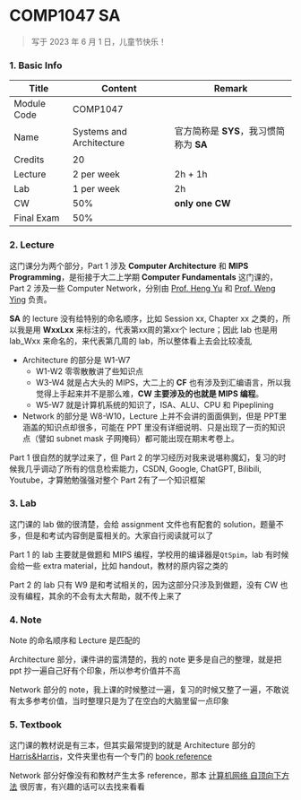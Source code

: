 # COMP1047 SA

>   写于 2023 年 6 月 1 日，儿童节快乐！



### 1. Basic Info

| Title       | Content                  | Remark                                  |
| ----------- | ------------------------ | --------------------------------------- |
| Module Code | COMP1047                 |                                         |
| Name        | Systems and Architecture | 官方简称是 **SYS**，我习惯简称为 **SA** |
| Credits     | 20                       |                                         |
| Lecture     | 2 per week               | 2h + 1h                                 |
| Lab         | 1 per week               | 2h                                      |
| CW          | 50%                      | **only one CW**                         |
| Final Exam  | 50%                      |                                         |



### 2. Lecture

这门课分为两个部分，Part 1 涉及 **Computer Architecture** 和 **MIPS Programming**，是衔接于大二上学期 **Computer Fundamentals** 这门课的，Part 2 涉及一些 Computer Network，分别由 [Prof. Heng Yu](https://research.nottingham.edu.cn/en/persons/heng-yu) 和 [Prof. Weng Ying](https://research.nottingham.edu.cn/en/persons/ying-weng) 负责。

**SA** 的 lecture 没有给特别的命名顺序，比如 Session xx, Chapter xx 之类的，所以我是用 **WxxLxx** 来标注的，代表第xx周的第xx个 lecture；因此 lab 也是用 lab_Wxx 来命名的，来代表第几周的 lab，所以整体看上去会比较凌乱

-   Architecture 的部分是 W1-W7
    -   W1-W2 零零散散讲了些知识点
    -   W3-W4 就是占大头的 MIPS，大二上的 **CF** 也有涉及到汇编语言，所以我觉得上手起来并不是那么难，**CW 主要涉及的也就是 MIPS 编程**。
    -   W5-W7 就是计算机系统的知识了，ISA、ALU、CPU 和 Pipeplining
-   Network 的部分是 W8-W10，Lecture 上并不会讲的面面俱到，但是 PPT里涵盖的知识点却很多，可能在 PPT 里没有详细说明、只是出现了一页的知识点（譬如 subnet mask 子网掩码）都可能出现在期末考卷上。

Part 1 很自然的就学过来了，但 Part 2 的学习经历对我来说堪称魔幻，复习的时候我几乎调动了所有的信息检索能力，CSDN, Google, ChatGPT, Bilibili, Youtube，才算勉勉强强对整个 Part 2有了一个知识框架



### 3. Lab

这门课的 lab 做的很清楚，会给 assignment 文件也有配套的 solution，题量不多，但是和考试内容倒是蛮相关的。大家自行阅读就可以了

Part 1 的 lab 主要就是做题和 MIPS 编程，学校用的编译器是`QtSpim`，lab 有时候会给一些 extra material，比如 handout，教材的原内容之类的

Part 2 的 lab 只有 W9 是和考试相关的，因为这部分只涉及到做题，没有 CW 也没有编程，其余的不会有太大帮助，就不传上来了



### 4. Note

Note 的命名顺序和 Lecture 是匹配的

Architecture 部分，课件讲的蛮清楚的，我的 note 更多是自己的整理，就是把 ppt 抄一遍自己好有个印象，所以参考价值并不高

Network 部分的 note，我上课的时候整过一遍，复习的时候又整了一遍，不敢说有太多参考价值，当时整理只是为了在空白的大脑里留一点印象



### 5. Textbook

这门课的教材说是有三本，但其实最常提到的就是 Architecture 部分的 [Harris&Harris](<./Textbook/Digital Design and Computer Architecture.pdf>)，文件夹里也有一个专门的 [book reference](./Textbook/Book-Reference.pdf)

Network 部分好像没有和教材产生太多 reference，那本 [计算机网络 自顶向下方法](https://book.douban.com/subject/36081529/) 很厉害，有兴趣的话可以去找来看看

